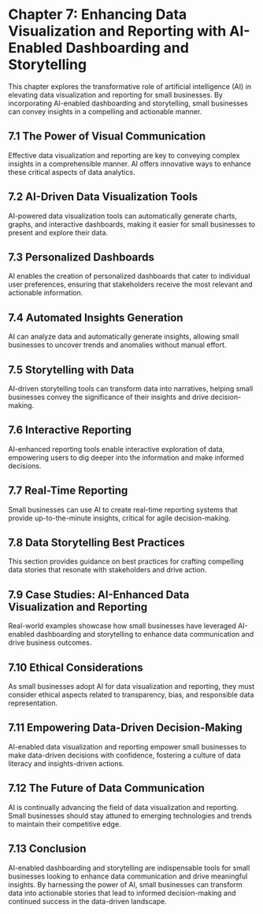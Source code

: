 Chapter 7: Enhancing Data Visualization and Reporting with AI-Enabled Dashboarding and Storytelling
===================================================================================================

This chapter explores the transformative role of artificial intelligence (AI) in elevating data visualization and reporting for small businesses. By incorporating AI-enabled dashboarding and storytelling, small businesses can convey insights in a compelling and actionable manner.

7.1 The Power of Visual Communication
-------------------------------------

Effective data visualization and reporting are key to conveying complex insights in a comprehensible manner. AI offers innovative ways to enhance these critical aspects of data analytics.

7.2 AI-Driven Data Visualization Tools
--------------------------------------

AI-powered data visualization tools can automatically generate charts, graphs, and interactive dashboards, making it easier for small businesses to present and explore their data.

7.3 Personalized Dashboards
---------------------------

AI enables the creation of personalized dashboards that cater to individual user preferences, ensuring that stakeholders receive the most relevant and actionable information.

7.4 Automated Insights Generation
---------------------------------

AI can analyze data and automatically generate insights, allowing small businesses to uncover trends and anomalies without manual effort.

7.5 Storytelling with Data
--------------------------

AI-driven storytelling tools can transform data into narratives, helping small businesses convey the significance of their insights and drive decision-making.

7.6 Interactive Reporting
-------------------------

AI-enhanced reporting tools enable interactive exploration of data, empowering users to dig deeper into the information and make informed decisions.

7.7 Real-Time Reporting
-----------------------

Small businesses can use AI to create real-time reporting systems that provide up-to-the-minute insights, critical for agile decision-making.

7.8 Data Storytelling Best Practices
------------------------------------

This section provides guidance on best practices for crafting compelling data stories that resonate with stakeholders and drive action.

7.9 Case Studies: AI-Enhanced Data Visualization and Reporting
--------------------------------------------------------------

Real-world examples showcase how small businesses have leveraged AI-enabled dashboarding and storytelling to enhance data communication and drive business outcomes.

7.10 Ethical Considerations
---------------------------

As small businesses adopt AI for data visualization and reporting, they must consider ethical aspects related to transparency, bias, and responsible data representation.

7.11 Empowering Data-Driven Decision-Making
-------------------------------------------

AI-enabled data visualization and reporting empower small businesses to make data-driven decisions with confidence, fostering a culture of data literacy and insights-driven actions.

7.12 The Future of Data Communication
-------------------------------------

AI is continually advancing the field of data visualization and reporting. Small businesses should stay attuned to emerging technologies and trends to maintain their competitive edge.

7.13 Conclusion
---------------

AI-enabled dashboarding and storytelling are indispensable tools for small businesses looking to enhance data communication and drive meaningful insights. By harnessing the power of AI, small businesses can transform data into actionable stories that lead to informed decision-making and continued success in the data-driven landscape.
